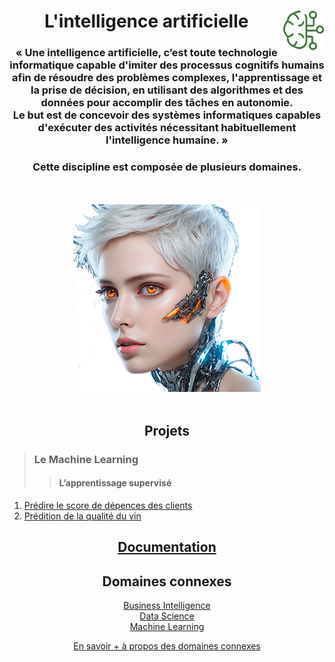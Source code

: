 <h1 align="center"><b>L'intelligence artificielle</b> <a href="https://github.com/MiKL5/"><img src="https://github.com/MiKL5/BI/raw/master/assets/bi.svg" alt="L'intelligence artificielle" align="right" height="64px"></a></h1>

<div align="center">
    <h3>« Une intelligence artificielle, c’est toute technologie informatique capable d'imiter des processus cognitifs humains afin de résoudre des problèmes complexes, l'apprentissage et la prise de décision, en utilisant des algorithmes et des données pour accomplir des tâches en autonomie.<br>Le but est de concevoir des systèmes informatiques capables d'exécuter des activités nécessitant habituellement l'intelligence humaine. »</h3>
    <h3>Cette discipline est composée de plusieurs domaines.</h3><br><br>
    <a href="docs"><img src="assets/images/80315D2A195DC0DEDD502D66B4F9354D.png" alt="Les intelligences artificielles" height="300px"></a>
    <br>
    <br>

## **Projets**
</div>

> ### **Le Machine Learning**
>>  #### **L’apprentissage supervisé**
1. [Prédire le score de dépences des clients](https://github.com/MiKL5/machineLearning/blob/master/projects/spendingScore)
2. [Prédition de la qualité du vin](https://github.com/MiKL5/machineLearning/blob/master/projects/wineQuality)
<!-- 3. [Prédition du courrier indésirable](https://github.com/MiKL5/machineLearning/blob/master/projects/spam) <kbd>_Soon_</kbd> -->


<div align="center">

## [**Documentation**](docs)

## Domaines connexes
[Business Intelligence](https://github.com/MiKL5/BI/)  
[Data Science](https://github.com/MiKL5/DS)  
[Machine Learning](https://github.com/MiKL5/machineLearning)  
<!-- [IOT and AIoT](https://github.com/MiKL5/aiot)  -->
<!-- [Robotique](https://github.com/MiKL5/robotics)   -->

[En savoir + à propos des domaines connexes](docs/basics/relatedFields)  